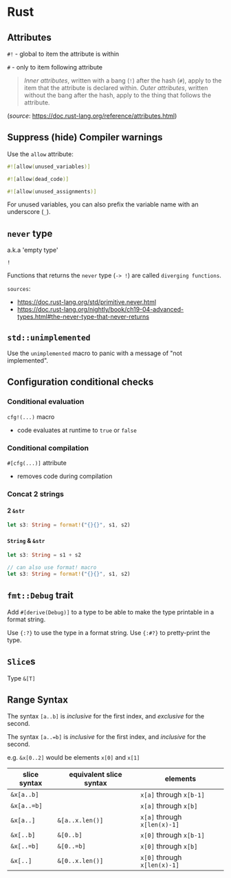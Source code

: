 # Rust

## Attributes

`#!` - global to item the attribute is within

`#` - only to item following attribute

> _Inner attributes_, written with a bang (`!`) after the hash (`#`), apply to the item that the attribute is declared
> within. _Outer attributes_, written without the bang after the hash, apply to the thing that follows the attribute.

(_source_: <https://doc.rust-lang.org/reference/attributes.html>)

## Suppress (hide) Compiler warnings

Use the `allow` attribute:

```rs
#![allow(unused_variables)]

#![allow(dead_code)]

#![allow(unused_assignments)]
```

For unused variables, you can also prefix the variable name with an underscore (`_`).

## `never` type

a.k.a 'empty type'

`!`

Functions that returns the `never` type (`-> !`) are called `diverging functions`.

`sources`:

- <https://doc.rust-lang.org/std/primitive.never.html>
- <https://doc.rust-lang.org/nightly/book/ch19-04-advanced-types.html#the-never-type-that-never-returns>

## `std::unimplemented`

Use the `unimplemented` macro to panic with a message of "not implemented".

## Configuration conditional checks

### Conditional evaluation

`cfg!(...)` macro

- code evaluates at runtime to `true` or `false`

### Conditional compilation

`#[cfg(...)]` attribute

- removes code during compilation

### Concat 2 strings

#### 2 `&str`

```rs
let s3: String = format!("{}{}", s1, s2)

```

#### `String` & `&str`

```rs
let s3: String = s1 + s2

// can also use format! macro
let s3: String = format!("{}{}", s1, s2)
```

## `fmt::Debug` trait

Add `#[derive(Debug)]` to a type to be able to make the type printable in a format string.

Use `{:?}` to use the type in a format string. Use `{:#?}` to pretty-print the type.

## `Slice`s

Type `&[T]`

## Range Syntax

The syntax `[a..b]` is _inclusive_ for the first index, and _exclusive_ for the second.

The syntax `[a..=b]` is _inclusive_ for the first index, and _inclusive_ for the second.

e.g. `&x[0..2]`  would be elements `x[0]` and `x[1]`

| slice syntax | equivalent slice syntax | elements |
| - | - | - |
| `&x[a..b]`  |                  | `x[a]` through `x[b-1]`     |
| `&x[a..=b]` |                  | `x[a]` through `x[b]`     |
| `&x[a..]`   | `&[a..x.len()]`  | `x[a]` through `x[len(x)-1]`|
| `&x[..b]`   | `&[0..b]`        | `x[0]` through `x[b-1]`     |
| `&x[..=b]`  | `&[0..=b]`       | `x[0]` through `x[b]`     |
| `&x[..]`    | `&[0..x.len()]`  | `x[0]` through `x[len(x)-1]`|
